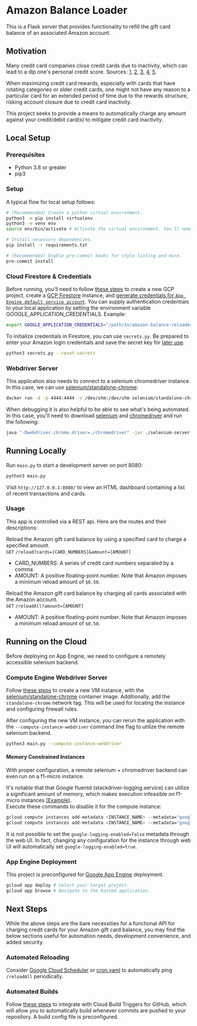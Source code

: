 # Amazon Balance Loader
This is a Flask server that provides functionality to refill the gift card balance of an associated Amazon account.

## Motivation
Many credit card companies close credit cards due to inactivity, which can lead to a dip one's personal credit score.
Sources: [1](https://www.nerdwallet.com/article/credit-cards/credit-card-cancelled-due-inactivity),
[2](https://www.quickenloans.com/blog/credit-card-inactivity-impact-credit-score),
[3](https://www.equifax.com/personal/education/credit/report/inactive-credit-card-account-closed/),
[4](https://www.moneyunder30.com/will-my-credit-score-go-down-if-a-credit-card-company-closes-my-account-for-non-use),
[5](https://www.creditkarma.com/credit-cards/i/keep-accounts-active).

When maximizing credit card rewards, especially with cards that have rotating categories or older credit cards, one
might not have any reason to a particular card for an extended period of time due to the rewards structure, risking
account closure due to credit card inactivity.

This project seeks to provide a means to automatically charge any amount against your credit/debit card(s) to mitigate
credit card inactivity.

## Local Setup
### Prerequisites
- Python 3.8 or greater
- pip3

### Setup
A typical flow for local setup follows:
```bash
# (Recommended) Create a python virtual environment.
python3 -m pip install virtualenv
python3 -m venv env
source env/bin/activate # Activate the virtual environment. You'll need to run this for each new terminal instance.

# Install necessary dependencies.
pip install -r requirements.txt

# (Recommended) Enable pre-commit hooks for style linting and more.
pre-commit install
```

### Cloud Firestore & Credentials
Before running, you'll need to follow
[these steps](https://cloud.google.com/appengine/docs/standard/python3/quickstart#before-you-begin)
to create a new GCP project, create a
[GCP Firestore](https://cloud.google.com/firestore/docs/quickstart-servers#create_a_in_native_mode_database)
instance, and
[generate credentials for `App Engine default service account`](https://console.cloud.google.com/apis/credentials/serviceaccountkey).
You can supply authentication credentials to your local application by setting the environment variable
GOOGLE_APPLICATION_CREDENTIALS. Example:
```bash
export GOOGLE_APPLICATION_CREDENTIALS="/path/to/amazon-balance-reloader/service-account.json"
```

To initialize credentials in Firestore, you can use `secrets.py`. Be prepared to enter your Amazon login credentials and
save the secret key for [later use](#usage).
```bash
python3 secrets.py --reset-secrets
```

### Webdriver Server
This application also needs to connect to a selenium chromedriver instance. In this case, we can use
[selenium/standalone-chrome](https://hub.docker.com/r/selenium/standalone-chrome/):
```bash
docker run -d -p 4444:4444 -v /dev/shm:/dev/shm selenium/standalone-chrome
```

When debugging it is also helpful to be able to see what's being automated. In this case, you'll need to download
[selenium](https://www.selenium.dev/downloads/) and [chromedriver](https://chromedriver.chromium.org/downloads) and run
the following:
```bash
java "-Dwebdriver.chrome.driver=./chromedriver" -jar ./selenium-server-standalone.jar
```

## Running Locally
Run `main.py` to start a development server on port 8080:
```bash
python3 main.py
```

Visit `http://127.0.0.1:8080/` to view an HTML dashboard containing a list of recent transactions and cards.

### Usage
This app is controlled via a REST api. Here are the routes and their descriptions:

Reload the Amazon gift card balance by using a specified card to charge a specified amount.\
`GET` `/reload?cards=[CARD_NUMBERS]&amount=[AMOUNT]`
 - CARD_NUMBERS: A series of credit card numbers separated by a comma.
 - AMOUNT: A positive floating-point number. Note that Amazon imposes a minimum reload amount of `$0.50`.

Reload the Amazon gift card balance by charging all cards associated with the Amazon account.\
`GET` `/reloadAll?amount=[AMOUNT]`
 - AMOUNT: A positive floating-point number. Note that Amazon imposes a minimum reload amount of `$0.50`.

## Running on the Cloud
Before deploying on App Engine, we need to configure a remotely accessible selenium backend.

### Compute Engine Webdriver Server
Follow [these steps](https://cloud.google.com/compute/docs/instances/create-start-instance#from-container-image) to
create a new VM instance, with the
[selenium/standalone-chrome](https://hub.docker.com/r/selenium/standalone-chrome/) container image. Additionally, add
the `standalone-chrome` network tag. This will be used for locating the instance and configuring firewall rules.

After configuring the new VM instance, you can rerun the application with the `--compute-instance-webdriver` command
line flag to utilize the remote selenium backend.
```bash
python3 main.py --compute-instance-webdriver
```

#### Memory Constrained Instances
With proper configuration, a remote selenium + chromedriver backend can even run on a f1-micro instance.

It's notable that that Google fluentd (stackdriver-logging.service) can utilize a significant amount of memory, which
makes execution infeasible on f1-micro instances [(Example)](https://serverfault.com/q/980569).\
Execute these commands to disable it for the compute instance:
```bash
gcloud compute instances add-metadata <INSTANCE_NAME> --metadata="google-logging-enabled=false"
gcloud compute instances add-metadata <INSTANCE_NAME> --metadata="google-monitoring-enabled=false"
```
It is not possible to set the `google-logging-enabled=false` metadata through the web UI. In fact, changing any
configuration for the instance through web UI will automatically set `google-logging-enabled=true`.

### App Engine Deployment
This project is preconfigured for [Google App Engine](https://cloud.google.com/appengine/docs/standard/python3)
deployment.
```bash
gcloud app deploy # Select your target project.
gcloud app browse # Navigate to the hosted application.
```

## Next Steps
While the above steps are the bare necessities for a functional API for charging credit cards for your Amazon gift card
balance, you may find the below sections useful for automation needs, development convenience, and added security.

### Automated Reloading
Consider [Google Cloud Scheduler](https://cloud.google.com/scheduler) or
[cron.yaml](https://cloud.google.com/appengine/docs/standard/python3/scheduling-jobs-with-cron-yaml) to automatically
ping `/reloadAll` periodically.

### Automated Builds
Follow [these steps](https://cloud.google.com/source-repositories/docs/integrating-with-cloud-build) to integrate with
Cloud Build Triggers for GitHub, which will allow you to automatically build whenever commits are pushed to your
repository. A build config file is preconfigured.
